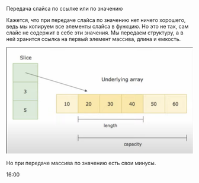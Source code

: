 Передача слайса по ссылке или по значению

Кажется, что при передаче слайса по значению нет ничего хорошего, ведь мы копируем все элементы слайса в функцию. Но это не так, сам слайс не содержит в себе эти значения. Мы передаем структуру, а в ней хранится ссылка на первый элемент массива, длина и емкость.

![1](images/1.png)

Но при передаче массива по значению есть свои минусы.

16:00